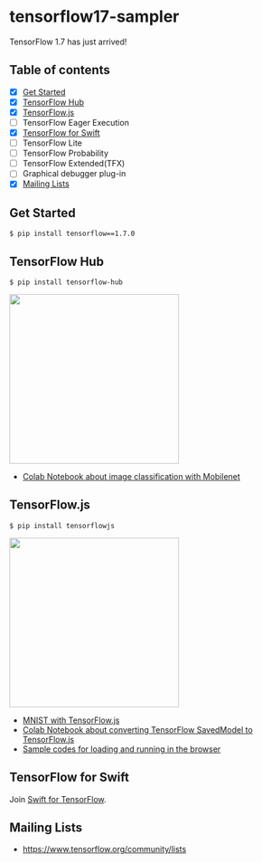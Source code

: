 tensorflow17-sampler
===

TensorFlow 1.7 has just arrived!

## Table of contents

- [x] [Get Started](#get-started)
- [x] [TensorFlow Hub](#tensorflow-hub)
- [x] [TensorFlow.js](#tensorflowjs)
- [ ] TensorFlow Eager Execution
- [x] [TensorFlow for Swift](#tensorflow-for-swift)
- [ ] TensorFlow Lite
- [ ] TensorFlow Probability
- [ ] TensorFlow Extended(TFX)
- [ ] Graphical debugger plug-in
- [x] [Mailing Lists](#mailing-lists)

## Get Started

```
$ pip install tensorflow==1.7.0
```

## TensorFlow Hub

```
$ pip install tensorflow-hub
```

<a href="https://colab.research.google.com/drive/1Z3TubjsBuacsRYhPOWktkIW1YbvpmN79"><img src="https://user-images.githubusercontent.com/17570265/38421217-5f89e22a-39e1-11e8-9def-bea401ddd399.jpg" width="300"/></a>

* [Colab Notebook about image classification with Mobilenet](https://colab.research.google.com/drive/1Z3TubjsBuacsRYhPOWktkIW1YbvpmN79) 

## TensorFlow.js

```
$ pip install tensorflowjs
```

<a href="https://colab.research.google.com/drive/1KmrpYti43KNQgzVnovnLp01rdFmq5EuX"><img src="https://user-images.githubusercontent.com/17570265/38420227-05429238-39de-11e8-8a63-50f12eb68dc0.jpg" width="300"/></a>

* [MNIST with TensorFlow.js](https://akimach.github.io/tensorflow17-sampler/)
* [Colab Notebook about converting TensorFlow SavedModel to TensorFlow.js](https://colab.research.google.com/drive/1KmrpYti43KNQgzVnovnLp01rdFmq5EuX)
* [Sample codes for loading and running in the browser](/tfjs-mnist)

## TensorFlow for Swift

Join [Swift for TensorFlow](https://groups.google.com/a/tensorflow.org/forum/#!forum/swift).

## Mailing Lists

* https://www.tensorflow.org/community/lists
